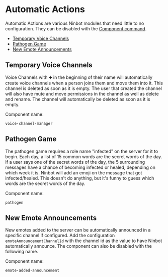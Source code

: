 # Automatic Actions
Automatic Actions are various Ninbot modules that need little to no configuration. They can be disabled with the [Component command](../commands/index.md#component).

* [Temporary Voice Channels](#temporary-voice-channels)
* [Pathogen Game](#pathogen-game)
* [New Emote Announcements](#new-emote-announcements)

## Temporary Voice Channels
Voice Channels with ➕ in the beginning of their name will automatically create voice channels when a person joins them
and move them into it. This channel is deleted as soon as it is empty. The user that created the channel will also have
mute and move permissions in the channel as well as delete and rename. The channel will automatically be deleted as soon
as it is empty.

Component name:
    
    voice-channel-manager
    
## Pathogen Game
The pathogen game requires a role name "infected" on the server for it to begin. Each day, a list of 15 common words are the secret words of the day. If a user says one of the secret words of the day, the 5 surrounding messages have a chance of becoming infected or healed, depending on which week it is. Ninbot will add an emoji on the message that got infected/healed. This doesn't do anything, but it's funny to guess which words are the secret words of the day.

Component name:

    pathogen

## New Emote Announcements
New emotes added to the server can be automatically announced in a specific channel if configured. Add the configuration
`emoteAnnouncementChannelId` with the channel id as the value to have Ninbot automatically announce.
The component can also be disabled with the following name.

Component name:

    emote-added-announcement